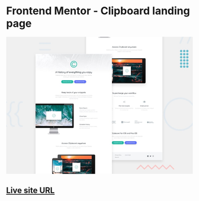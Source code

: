 # Frontend Mentor - Clipboard landing page

![Design preview for the Clipboard landing page coding challenge](./design/desktop-preview.jpg)

## [Live site URL]('https://ismailakinkunmi.github.io/Clipboard-landing-page/')
